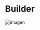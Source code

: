 # Builder
![imagen](https://github.com/user-attachments/assets/d38f1bcf-6bdb-4aa8-b210-e91ba9b42477)
